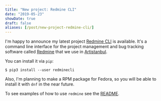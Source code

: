 ```yaml
---
title: "New project: Redmine CLI"
date: "2019-05-23"
showDate: true
draft: false
aliases: [/post/new-project-redmine-cli/]
---
```


I'm happy to announce my latest project [Redmine
CLI](https://github.com/egegunes/redmine-cli) is available. It's a command line
interface for the project management and bug tracking software called
[Redmine](https://www.redmine.org) that we use in
[Artistanbul](https://artistanbul.io).

You can install it via `pip`:

```
$ pip3 install --user redminecli
```

Also, I'm planning to make a RPM package for Fedora, so you will be able to
install it with `dnf` in the near future.

To see examples of how to use `redmine` see the
[README](https://github.com/egegunes/redmine-cli/blob/master/README.md).
